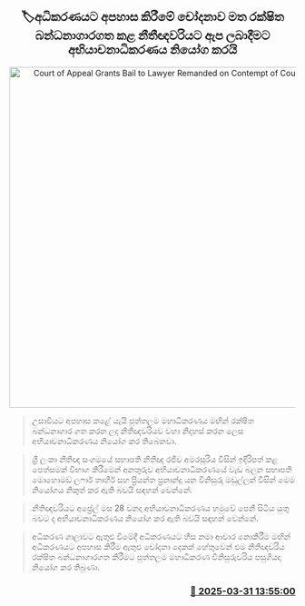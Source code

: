 <p align='center'><b><h2 align='center' title='Court of Appeal Grants Bail to Lawyer Remanded on Contempt of Court Charges'>🏷අධිකරණයට අපහාස කිරීමේ චෝදනාව මත රක්ෂිත බන්ධනාගාරගත කළ නීතීඥවරියට ඇප ලබාදීමට අභියාචනාධිකරණය නියෝග කරයි</h2></b></p>
<p align='center'><img src='https://helakuru.sgp1.cdn.digitaloceanspaces.com/esana/images/lib/court-2[1].jpg' width='600' alt='Court of Appeal Grants Bail to Lawyer Remanded on Contempt of Court Charges'></p>

> උසාවියට අපහාස කළේ යැයි පුත්තලම මහාධිකරණය මඟින් රක්ෂිත බන්ධනාගාර ගත කරන ලද නීතීඥවරියව වහා නිදහස් කරන ලෙස අභියාචනාධිකරණය නියෝග කර තිබෙනවා.

> ශ්‍රී ලංකා නීතීඥ සංගමයේ සභාපති නීතීඥ රජීව අමරසූරිය විසින් ඉදිරිපත් කළ පෙත්සමක් විභාග කිරීමෙන් අනතුරුව අභියාචනාධිකරණයේ වැඩ බලන සභාපති මොහොමඩ් ලෆාර් තාහීර් සහ ප්‍රියන්ත ප්‍රනාන්දු යන විනිසුරු මඩුල්ලක් විසින් මෙම නියෝගය නිකුත් කර ඇති බවයි සඳහන් වෙන්නේ.

> නීතිඥවරියට අප්‍රේල් මස 28 වනදා අභියාචනාධිකරණය හමුවේ පෙනී සිටිය යුතු බවට ද අභියාචනාධිකරණය නියෝග කර ඇති බවයි සඳහන් වෙන්නේ.

> අධිකරණ ශාලාවට ඇතුළු වීමේදී අධිකරණයට හිස නමා ආචාර නොකිරීම මඟින් අධිකරණයට අපහාස කිරීම ඇතුළු චෝදනා දෙකක් හේතුවෙන් එම නීතීඥවරිය රක්ෂිත බන්ධනාගාරගත කිරීමට පුත්තලම මහාධිකරණ විනිසුරුවරිය පසුගියදා නියෝග කර තිබුණා.



<h3 align='right'><a href='https://www.helakuru.lk/esana/p/108813/'>📅 2025-03-31 13:55:00</a></h3>
